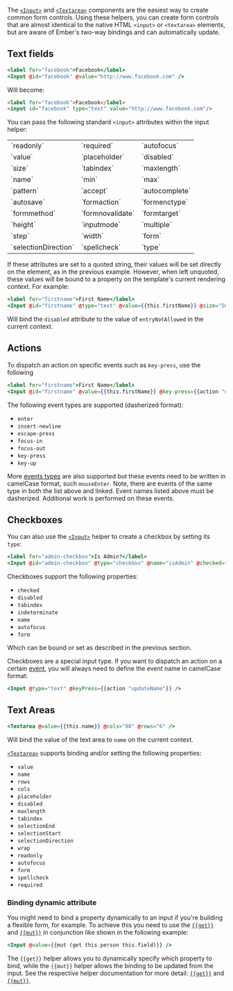 The [`<Input>`](https://api.emberjs.com/ember/3.11/classes/Ember.Templates.helpers/methods/if?anchor=input)
and [`<Textarea>`](https://api.emberjs.com/ember/3.11/classes/Ember.Templates.helpers/methods/if?anchor=textarea)
components are the easiest way to create common form controls.
Using these helpers, you can create form controls that are almost identical to the native HTML `<input>` or `<textarea>` elements, but are aware of Ember's two-way bindings and can automatically update.

## Text fields

```handlebars
<label for="facebook">Facebook</label>
<Input @id="facebook" @value="http://www.facebook.com" />
```

Will become:

```html
<label for="facebook">Facebook</label>
<input id="facebook" type="text" value="http://www.facebook.com"/>
```

You can pass the following standard `<input>` attributes within the input
helper:

<table>
  <tr><td>`readonly`</td><td>`required`</td><td>`autofocus`</td></tr>
  <tr><td>`value`</td><td>`placeholder`</td><td>`disabled`</td></tr>
  <tr><td>`size`</td><td>`tabindex`</td><td>`maxlength`</td></tr>
  <tr><td>`name`</td><td>`min`</td><td>`max`</td></tr>
  <tr><td>`pattern`</td><td>`accept`</td><td>`autocomplete`</td></tr>
  <tr><td>`autosave`</td><td>`formaction`</td><td>`formenctype`</td></tr>
  <tr><td>`formmethod`</td><td>`formnovalidate`</td><td>`formtarget`</td></tr>
  <tr><td>`height`</td><td>`inputmode`</td><td>`multiple`</td></tr>
  <tr><td>`step`</td><td>`width`</td><td>`form`</td></tr>
  <tr><td>`selectionDirection`</td><td>`spellcheck`</td><td>`type`</td></tr>
</table>

If these attributes are set to a quoted string, their values will be set
directly on the element, as in the previous example. However, when left
unquoted, these values will be bound to a property on the template's current
rendering context. For example:

```handlebars
<label for="firstname">First Name</label>
<Input @id="firstname" @type="text" @value={{this.firstName}} @size="50" disabled={{this.entryNotAllowed}} />
```

Will bind the `disabled` attribute to the value of `entryNotAllowed` in the
current context.

## Actions

To dispatch an action on specific events such as `key-press`, use the following

```handlebars
<label for="firstname">First Name</label>
<Input @id="firstname" @value={{this.firstName}} @key-press={{action "updateFirstName"}} />
```

The following event types are supported (dasherized format):

* `enter`
* `insert-newline`
* `escape-press`
* `focus-in`
* `focus-out`
* `key-press`
* `key-up`


More [events types](https://api.emberjs.com/ember/3.11/classes/Component#event-names) are also supported but these events need to be written in camelCase format, such `mouseEnter`. Note, there are events of the same type in both the list above and linked. Event names listed above must be dasherized. Additional work is performed on these events.

## Checkboxes

You can also use the
[`<Input>`](https://api.emberjs.com/ember/3.11/classes/Ember.Templates.helpers/methods/if?anchor=input)
helper to create a checkbox by setting its `type`:

```handlebars
<label for="admin-checkbox">Is Admin?</label>
<Input @id="admin-checkbox" @type="checkbox" @name="isAdmin" @checked={{this.isAdmin}} />
```

Checkboxes support the following properties:

* `checked`
* `disabled`
* `tabindex`
* `indeterminate`
* `name`
* `autofocus`
* `form`


Which can be bound or set as described in the previous section.


Checkboxes are a special input type. If you want to dispatch an action on a certain [event](https://api.emberjs.com/ember/3.11/classes/Component#event-handler-methods), you will always need to define the event name in camelCase format:

```handlebars
<Input @type="text" @keyPress={{action "updateName"}} />
```


## Text Areas

```handlebars
<Textarea @value={{this.name}} @cols="80" @rows="6" />
```

Will bind the value of the text area to `name` on the current context.

[`<Textarea>`](https://api.emberjs.com/ember/3.11/classes/Ember.Templates.helpers/methods/textarea?anchor=textarea) supports binding and/or setting the following properties:

* `value`
* `name`
* `rows`
* `cols`
* `placeholder`
* `disabled`
* `maxlength`
* `tabindex`
* `selectionEnd`
* `selectionStart`
* `selectionDirection`
* `wrap`
* `readonly`
* `autofocus`
* `form`
* `spellcheck`
* `required`

### Binding dynamic attribute

You might need to bind a property dynamically to an input if you're building a flexible form, for example. To achieve this you need to use the [`{{get}}`](https://api.emberjs.com/ember/3.11/classes/Ember.Templates.helpers/methods/get?anchor=get) and [`{{mut}}`](https://api.emberjs.com/ember/3.11/classes/Ember.Templates.helpers/methods/mut?anchor=mut) in conjunction like shown in the following example:

```handlebars
<Input @value={{mut (get this.person this.field)}} />
```

The `{{get}}` helper allows you to dynamically specify which property to bind, while the `{{mut}}` helper allows the binding to be updated from the input. See the respective helper documentation for more detail: [`{{get}}`](https://api.emberjs.com/ember/3.11/classes/Ember.Templates.helpers/methods/get?anchor=get) and [`{{mut}}`](https://api.emberjs.com/ember/3.11/classes/Ember.Templates.helpers/methods/mut?anchor=mut).
